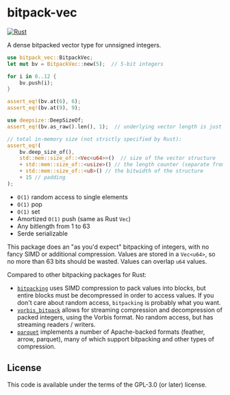 # bitpack-vec

[![Rust](https://github.com/RyanMarcus/bitpack-vec/actions/workflows/rust.yml/badge.svg)](https://github.com/RyanMarcus/bitpack-vec/actions/workflows/rust.yml)

A dense bitpacked vector type for unnsigned integers.

```rust
use bitpack_vec::BitpackVec;
let mut bv = BitpackVec::new(5);  // 5-bit integers

for i in 0..12 {
    bv.push(i);
}

assert_eq!(bv.at(6), 6);
assert_eq!(bv.at(9), 9);

use deepsize::DeepSizeOf;
assert_eq!(bv.as_raw().len(), 1);  // underlying vector length is just 1 (60 bits)

// total in-memory size (not strictly specified by Rust):
assert_eq!(
    bv.deep_size_of(), 
    std::mem::size_of::<Vec<u64>>()  // size of the vector structure
    + std::mem::size_of::<usize>() // the length counter (separate from the Vec's)
    + std::mem::size_of::<u8>() // the bitwidth of the structure
    + 15 // padding
);
```

* `O(1)` random access to single elements
* `O(1)` pop
* `O(1)` set
* Amortized `O(1)` push (same as Rust `Vec`)
* Any bitlength from 1 to 63
* Serde serializable

This package does an "as you'd expect" bitpacking of integers, with no fancy SIMD or additional compression. Values are stored in a `Vec<u64>`, so no more than 63 bits should be wasted. Values can overlap `u64` values.

Compared to other bitpacking packages for Rust:

* [`bitpacking`](https://docs.rs/bitpacking/latest/bitpacking/) uses SIMD compression to pack values into blocks, but entire blocks must be decompressed in order to access values. If you don't care about random access, `bitpacking` is probably what you want.
* [`vorbis_bitpack`](https://docs.rs/vorbis_bitpack/latest/vorbis_bitpack/) allows for streaming compression and decompression of packed integers, using the Vorbis format. No random access, but has streaming readers / writers.
* [`parquet`](https://docs.rs/parquet) implements a number of Apache-backed formats (feather, arrow, parquet), many of which support bitpacking and other types of compression.

## License

This code is available under the terms of the GPL-3.0 (or later) license.
